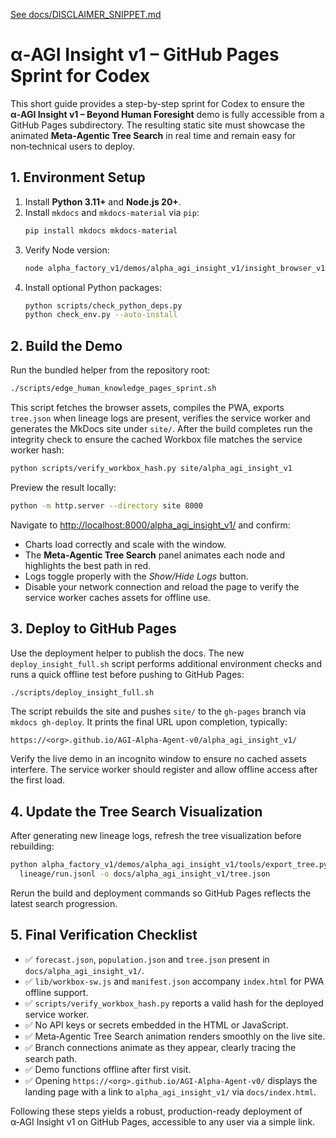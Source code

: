[See docs/DISCLAIMER_SNIPPET.md](../docs/DISCLAIMER_SNIPPET.md)

# α‑AGI Insight v1 – GitHub Pages Sprint for Codex

This short guide provides a step-by-step sprint for Codex to ensure the **α‑AGI Insight v1 – Beyond Human Foresight** demo is fully accessible from a GitHub Pages subdirectory. The resulting static site must showcase the animated **Meta‑Agentic Tree Search** in real time and remain easy for non‑technical users to deploy.

## 1. Environment Setup

1. Install **Python 3.11+** and **Node.js 20+**.
2. Install `mkdocs` and `mkdocs-material` via `pip`:
   ```bash
   pip install mkdocs mkdocs-material
   ```
3. Verify Node version:
   ```bash
   node alpha_factory_v1/demos/alpha_agi_insight_v1/insight_browser_v1/build/version_check.js
   ```
4. Install optional Python packages:
   ```bash
   python scripts/check_python_deps.py
   python check_env.py --auto-install
   ```

## 2. Build the Demo

Run the bundled helper from the repository root:

```bash
./scripts/edge_human_knowledge_pages_sprint.sh
```

This script fetches the browser assets, compiles the PWA, exports `tree.json` when lineage logs are present, verifies the service worker and generates the MkDocs site under `site/`. After the build completes run the integrity check to ensure the cached Workbox file matches the service worker hash:

```bash
python scripts/verify_workbox_hash.py site/alpha_agi_insight_v1
```

Preview the result locally:

```bash
python -m http.server --directory site 8000
```

Navigate to <http://localhost:8000/alpha_agi_insight_v1/> and confirm:

- Charts load correctly and scale with the window.
- The **Meta‑Agentic Tree Search** panel animates each node and highlights the best path in red.
- Logs toggle properly with the *Show/Hide Logs* button.
- Disable your network connection and reload the page to verify the service worker caches assets for offline use.

## 3. Deploy to GitHub Pages

Use the deployment helper to publish the docs. The new `deploy_insight_full.sh`
script performs additional environment checks and runs a quick offline test
before pushing to GitHub Pages:

```bash
./scripts/deploy_insight_full.sh
```

The script rebuilds the site and pushes `site/` to the `gh-pages` branch via `mkdocs gh-deploy`. It prints the final URL upon completion, typically:

```
https://<org>.github.io/AGI-Alpha-Agent-v0/alpha_agi_insight_v1/
```

Verify the live demo in an incognito window to ensure no cached assets interfere. The service worker should register and allow offline access after the first load.

## 4. Update the Tree Search Visualization

After generating new lineage logs, refresh the tree visualization before rebuilding:

```bash
python alpha_factory_v1/demos/alpha_agi_insight_v1/tools/export_tree.py \
  lineage/run.jsonl -o docs/alpha_agi_insight_v1/tree.json
```

Rerun the build and deployment commands so GitHub Pages reflects the latest search progression.

## 5. Final Verification Checklist

- ✅ `forecast.json`, `population.json` and `tree.json` present in `docs/alpha_agi_insight_v1/`.
- ✅ `lib/workbox-sw.js` and `manifest.json` accompany `index.html` for PWA offline support.
- ✅ `scripts/verify_workbox_hash.py` reports a valid hash for the deployed service worker.
- ✅ No API keys or secrets embedded in the HTML or JavaScript.
- ✅ Meta‑Agentic Tree Search animation renders smoothly on the live site.
- ✅ Branch connections animate as they appear, clearly tracing the search path.
- ✅ Demo functions offline after first visit.
- ✅ Opening `https://<org>.github.io/AGI-Alpha-Agent-v0/` displays the
  landing page with a link to `alpha_agi_insight_v1/` via `docs/index.html`.

Following these steps yields a robust, production-ready deployment of α‑AGI Insight v1 on GitHub Pages, accessible to any user via a simple link.
